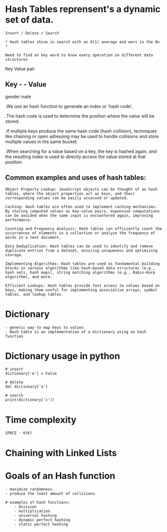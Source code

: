 # Hash Tables reprensent's a dynamic set of data.

    Insert / Delete / Search

    * Hash tables shine in search with an O(1) average and wors in the On *

    Need to find an key word to know every operation on different data structures

Key Value pair


##  Key  - -  Value
  gender     male

.We use an hash function to generate an index or 'hash code'.

.The hash code is used to determine the position where the value will be stored.

.If multiple keys produce the same hash code (hash collision), techniques like chaining or open adressing may be used to handle collisions and store multiple values in the same bucket.

.When searching for a value based on a key, the key is hashed again, and the resulting index is used to directly access the value stored at that position.



## Common examples and uses of hash tables:

    Object Property Lookup: JavaScript objects can be thought of as hash tables, where the object properties act as keys, and their corresponding values can be easily accessed or updated.

    Caching: Hash tables are often used to implement caching mechanisms. By storing computed values as key-value pairs, expensive computations can be avoided when the same input is encountered again, improving performance.

    Counting and Frequency Analysis: Hash tables can efficiently count the occurrences of elements in a collection or analyze the frequency of words in a text document.

    Data Deduplication: Hash tables can be used to identify and remove duplicate entries from a dataset, ensuring uniqueness and optimizing storage.

    Implementing Algorithms: Hash tables are used as fundamental building blocks in various algorithms like hash-based data structures (e.g., hash sets, hash maps), string matching algorithms (e.g., Rabin-Karp algorithm), and more.

    Efficient Lookups: Hash tables provide fast access to values based on keys, making them useful for implementing associative arrays, symbol tables, and lookup tables.

# Dictionary
    - generic way to map keys to values
    - Hash table is an implementation of a dictionary using an hash function 

# Dictionary usage in python

    # insert 
    dictionary['e'] = False

    # delete
    del dictionary['a']

    # search
    print(dictionary['c'])

# Time complexity

    SPACE - O(K)


# Chaining with Linked Lists


# Goals of an Hash function

    - maximize randomness.
    - produce the least amount of collisions. 

    # examples of hash functions:
        - division
        - multiplication
        - universal hashing
        - dynamic perfect hashing
        - static perfect hashing